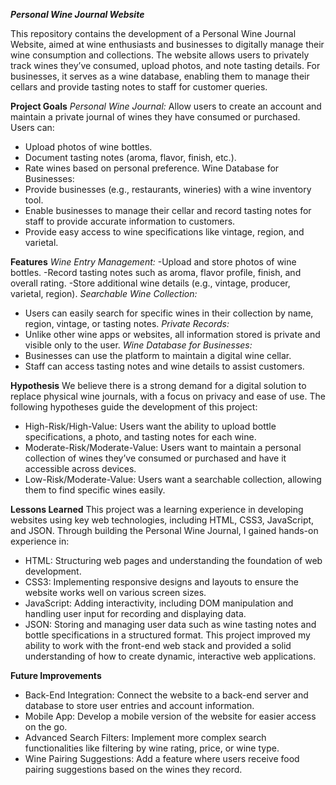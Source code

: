 ***Personal Wine Journal Website***

This repository contains the development of a Personal Wine Journal Website, aimed at wine enthusiasts and businesses to digitally manage their wine consumption and collections. The website allows users to privately track wines they’ve consumed, upload photos, and note tasting details. For businesses, it serves as a wine database, enabling them to manage their cellars and provide tasting notes to staff for customer queries.

**Project Goals**
*Personal Wine Journal:*
Allow users to create an account and maintain a private journal of wines they have consumed or purchased.
Users can:
- Upload photos of wine bottles.
- Document tasting notes (aroma, flavor, finish, etc.).
- Rate wines based on personal preference.
Wine Database for Businesses:
- Provide businesses (e.g., restaurants, wineries) with a wine inventory tool.
- Enable businesses to manage their cellar and record tasting notes for staff to provide accurate information to customers.
- Provide easy access to wine specifications like vintage, region, and varietal.

**Features**
*Wine Entry Management:*
-Upload and store photos of wine bottles.
-Record tasting notes such as aroma, flavor profile, finish, and overall rating.
-Store additional wine details (e.g., vintage, producer, varietal, region).
*Searchable Wine Collection:*
- Users can easily search for specific wines in their collection by name, region, vintage, or tasting notes.
*Private Records:* 
- Unlike other wine apps or websites, all information stored is private and visible only to the user.
*Wine Database for Businesses:*
- Businesses can use the platform to maintain a digital wine cellar.
- Staff can access tasting notes and wine details to assist customers.

**Hypothesis**
We believe there is a strong demand for a digital solution to replace physical wine journals, with a focus on privacy and ease of use. The following hypotheses guide the development of this project:
- High-Risk/High-Value:
  Users want the ability to upload bottle specifications, a photo, and tasting notes for each wine.
- Moderate-Risk/Moderate-Value:
  Users want to maintain a personal collection of wines they’ve consumed or purchased and have it accessible across devices.
- Low-Risk/Moderate-Value:
  Users want a searchable collection, allowing them to find specific wines easily.

**Lessons Learned**
This project was a learning experience in developing websites using key web technologies, including HTML, CSS3, JavaScript, and JSON. Through building the Personal Wine Journal, I gained hands-on experience in:
- HTML: Structuring web pages and understanding the foundation of web development.
- CSS3: Implementing responsive designs and layouts to ensure the website works well on various screen sizes.
- JavaScript: Adding interactivity, including DOM manipulation and handling user input for recording and displaying data.
- JSON: Storing and managing user data such as wine tasting notes and bottle specifications in a structured format.
This project improved my ability to work with the front-end web stack and provided a solid understanding of how to create dynamic, interactive web applications.

**Future Improvements**
- Back-End Integration: Connect the website to a back-end server and database to store user entries and account information.
- Mobile App: Develop a mobile version of the website for easier access on the go.
- Advanced Search Filters: Implement more complex search functionalities like filtering by wine rating, price, or wine type.
- Wine Pairing Suggestions: Add a feature where users receive food pairing suggestions based on the wines they record.
